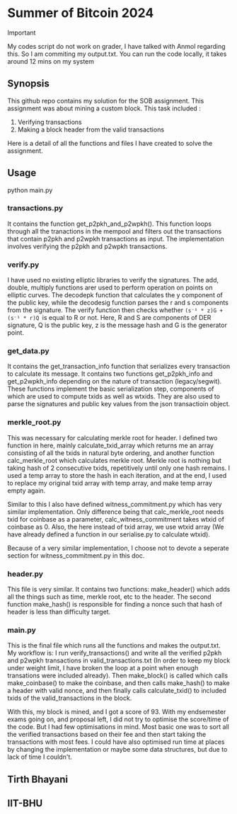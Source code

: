 # Summer of Bitcoin 2024

> [!IMPORTANT]
> My codes script do not work on grader, I have talked with Anmol regarding this. So I am commiting my output.txt. You can run the code locally, it takes around 12 mins on my system

## Synopsis

This github repo contains my solution for the SOB assignment. This assignment was about mining a custom block. This task included :
1) Verifying transactions
2) Making a block header from the valid transactions

Here is a detail of all the functions and files I have created to solve the assignment.

## Usage

python main.py

### transactions.py

It contains the function get_p2pkh_and_p2wpkh(). This function loops through all the tranactions in the mempool and filters out the transactions that contain p2pkh and p2wpkh transactions as input. The implementation involves verifying the p2pkh and p2wpkh transactions. 

### verify.py

I have used no existing elliptic libraries to verify the signatures. The add, double, multiply functions arer used to perform operation on points on elliptic curves. The decodepk function that calculates the y component of the public key, while the decodesig function parses the r and s components from the signature. The verify function then checks
 whether `(s⁻¹ * z)G + (s⁻¹ * r)Q `is equal to R or not.
Here, R and S are components of DER signature, Q is the public key, z is the message hash and G is the generator point.

### get_data.py

It contains the get_transaction_info function that serializes every transaction to calculate its message. It contains two functions get_p2pkh_info and get_p2wpkh_info depending on the nature of transaction (legacy/segwit). These functions implement the basic serialization step, components of which are used to compute txids as well as wtxids.
They are also used to parse the signatures and public key values from the json transactioin object.

### merkle_root.py

This was necessary for calculating merkle root for header.
I defined two function in here, mainly calculate_txid_array which returns me an array consisting of all the txids in natural byte ordering, and another function calc_merkle_root which calculates merkle root. Merkle root is nothing but taking hash of 2 consecutive txids, repetitively until only one hash remains. I used a temp array to store the hash in each iteration, and at the end, I used to replace my original txid array with temp array, and make temp array empty again.

Similar to this I also have defined witness_commitment.py which has very similar implementation. Only difference being that calc_merkle_root needs txid for coinbase as a parameter, calc_witness_commitment takes wtxid of coinbase as 0. Also, the here instead of txid array, we use wtxid array (We have already defined a function in our serialise.py to calculate wtxid).

Because of a very similar implementation, I choose not to devote a seperate section for witness_commitment.py in this doc.

### header.py

This file is very similar. It contains two functions:
make_header() which adds all the things such as time, merkle root, etc to the header. The second function make_hash() is responsible for finding a nonce such that hash of header is less than difficulty target.

### main.py

This is the final file which runs all the functions and makes the output.txt. My workflow is: I run verify_transactions() and write all the verified p2pkh and p2wpkh transactions in valid_transactions.txt (In order to keep my block under weight limit, I have broken the loop at a point when enough transations were included already). Then make_block() is called which calls make_coinbase() to make the coinbase, and then calls make_hash() to make a header with valid nonce, and then finally calls calculate_txid() to included txids of the valid_transactions in the block.

With this, my block is mined, and I got a score of 93. With my endsemester exams going on, and proposal left, I did not try to optimise the score/time of the code. But I had few optimisations in mind. Most basic one was to sort all the verified transactions based on their fee and then start taking the transactions with most fees. I could have also optimised run time at places by changing the implementation or maybe some data structures, but due to lack of time I couldn't.

## Tirth Bhayani

## IIT-BHU